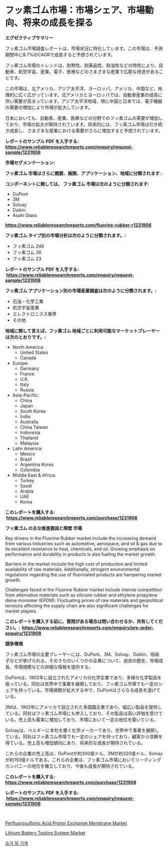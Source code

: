 <p><h1>フッ素ゴム市場：市場シェア、市場動向、将来の成長を探る</h1></p><p><strong>エグゼクティブサマリー</strong></p>
<p><p>フッ素ゴム市場調査レポートは、市場状況に特化しています。この市場は、予測期間中に8.7%のCAGRで成長すると予想されています。</p><p>フッ素ゴム市場のトレンドは、耐熱性、耐薬品性、耐油性などの特性により、自動車、航空宇宙、産業、電子、医療などのさまざまな産業で広範な用途があることです。</p><p>この市場は、北アメリカ、アジア太平洋、ヨーロッパ、アメリカ、中国など、地理的に広く広がっています。北アメリカとヨーロッパでは、自動車産業の成長に伴い需要が高まっています。アジア太平洋地域、特に中国と日本では、電子機器の需要の増加により市場が拡大しています。</p><p>日本においても、自動車、産業、医療などの分野でのフッ素ゴムの需要が増加しており、市場の拡大が期待されています。将来的には、フッ素ゴム市場は引き続き成長し、さまざまな産業における需要がさらに増加すると予想されています。</p></p>
<p><strong>レポートのサンプル PDF を入手する: <a href="https://www.reliableresearchreports.com/enquiry/request-sample/1231908">https://www.reliableresearchreports.com/enquiry/request-sample/1231908</a></strong></p>
<p><strong>市場セグメンテーション:</strong></p>
<p><strong> フッ素ゴム 市場はさらに概要、展開、アプリケーション、地域に分類されます :</strong></p>
<p><strong>コンポーネントに関しては、 フッ素ゴム 市場は次のように分類されます: &nbsp;</strong></p>
<p><ul><li>DuPont</li><li>3M</li><li>Solvay</li><li>Daikin</li><li>Asahi Glass</li></ul></p>
<p><strong><a href="https://www.reliableresearchreports.com/fluorine-rubber-r1231908">https://www.reliableresearchreports.com/fluorine-rubber-r1231908</a></strong></p>
<p><strong> フッ素ゴム タイプ別の市場分析は次のように分類されます。:</strong></p>
<p><ul><li>フッ素ゴム 246</li><li>フッ素ゴム 26</li><li>フッ素ゴム 23</li></ul></p>
<p><strong>レポートのサンプル PDF を入手する: &nbsp;<a href="https://www.reliableresearchreports.com/enquiry/request-sample/1231908">https://www.reliableresearchreports.com/enquiry/request-sample/1231908</a></strong></p>
<p><strong> フッ素ゴム アプリケーション別の市場産業調査は次のように分類されます。:</strong></p>
<p><ul><li>石油・化学工業</li><li>航空宇宙産業</li><li>エレクトロニクス業界</li><li>その他</li></ul></p>
<p><strong>地域に関して言えば、フッ素ゴム 地域ごとに利用可能なマーケットプレーヤーは次のとおりです。:</strong></p>
<p><ul>
    <li>
        North America:
        <ul>
            <li>United States</li>
            <li>Canada</li>
        </ul>
    </li>
    <li>
        Europe:
        <ul>
            <li>Germany</li>
            <li>France</li>
            <li>U.K.</li>
            <li>Italy</li>
            <li>Russia</li>
        </ul>
    </li>
    <li>
        Asia-Pacific:
        <ul>
            <li>China</li>
            <li>Japan</li>
            <li>South Korea</li>
            <li>India</li>
            <li>Australia</li>
            <li>China Taiwan</li>
            <li>Indonesia</li>
            <li>Thailand</li>
            <li>Malaysia</li>
        </ul>
    </li>
    <li>
        Latin America:
        <ul>
            <li>Mexico</li>
            <li>Brazil</li>
            <li>Argentina Korea</li>
            <li>Colombia</li>
        </ul>
    </li>
    <li>
        Middle East & Africa:
        <ul>
            <li>Turkey</li>
            <li>Saudi</li>
            <li>Arabia</li>
            <li>UAE</li>
            <li>Korea</li>
        </ul>
    </li>
    </ul></p>
<p><strong>このレポートを購入する: &nbsp;<a href="https://www.reliableresearchreports.com/purchase/1231908">https://www.reliableresearchreports.com/purchase/1231908</a></strong></p>
<p><strong>フッ素ゴム の主な推進要因と障壁 市場</strong></p>
<p><p>Key drivers in the Fluorine Rubber market include the increasing demand from various industries such as automotive, aerospace, and oil & gas due to its excellent resistance to heat, chemicals, and oil. Growing emphasis on performance and durability in products is also fueling the market growth.</p><p>Barriers in the market include the high cost of production and limited availability of raw materials. Additionally, stringent environmental regulations regarding the use of fluorinated products are hampering market growth.</p><p>Challenges faced in the Fluorine Rubber market include intense competition from alternative materials such as silicone rubber and ethylene propylene diene monomer (EPDM). Fluctuating prices of raw materials and geopolitical tensions affecting the supply chain are also significant challenges for market players.</p></p>
<p><strong>このレポートを購入する前に、質問がある場合は問い合わせるか、共有してください。:&nbsp; <a href="https://www.reliableresearchreports.com/enquiry/pre-order-enquiry/1231908">https://www.reliableresearchreports.com/enquiry/pre-order-enquiry/1231908</a></strong></p>
<p><strong>競争環境</strong></p>
<p><p>フッ素ゴム市場の主要プレーヤーには、DuPont、3M、Solvay、Daikin、旭硝子などが挙げられる。そのうちのいくつかの企業について、過去の歴史、市場成長、市場規模などの詳細な情報を提供する。</p><p>DuPontは、1802年に設立されたアメリカの化学企業であり、多様な化学製品を扱っている。同社は世界中で事業を展開しており、フッ素ゴム市場でも一定のシェアを持っている。市場規模が拡大する中で、DuPontはさらなる成長を遂げている。</p><p>3Mは、1902年にアメリカで設立された多国籍企業であり、幅広い製品を提供している。同社はフッ素ゴム市場にも参入しており、その製品は高い評価を受けている。売上高も着実に増加しており、市場において一定の地位を築いている。</p><p>Solvayは、ベルギーに本社を置く化学メーカーであり、世界中で事業を展開している。同社はフッ素ゴム市場でも一定のシェアを持っており、顧客から信頼を得ている。売上高も増加傾向にあり、将来的な成長が期待されている。</p><p>これらの企業の売上高は、DuPontが約300億ドル、3Mが約320億ドル、Solvayが約150億ドルである。これらの企業は、フッ素ゴム市場においてリーディングカンパニーの地位を確立しており、今後も成長が期待されている。</p></p>
<p><strong>このレポートを購入する: &nbsp; <a href="https://www.reliableresearchreports.com/purchase/1231908">https://www.reliableresearchreports.com/purchase/1231908</a></strong></p>
<p><strong>レポートのサンプル PDF を入手する: &nbsp;<a href="https://www.reliableresearchreports.com/enquiry/request-sample/1231908">https://www.reliableresearchreports.com/enquiry/request-sample/1231908</a></strong><strong></strong></p>
<p>&nbsp;</p>
<p><p><a href="https://www.linkedin.com/pulse/global-perfluorosulfonic-acid-proton-exchange-membrane-market-mfutf?trackingId=Zo8vnpwJZxSAglgb4%2FXWZA%3D%3D">Perfluorosulfonic Acid Proton Exchange Membrane Market</a></p><p><a href="https://www.linkedin.com/pulse/lithium-battery-testing-system-market-size-furnishes-valuable-9vyuf?trackingId=FRIjHEoioNgLtkC5s0WDUQ%3D%3D">Lithium Battery Testing System Market</a></p><p><a href="https://github.com/laholand/Market-Research-Report-List-3/blob/main/292746020355.md">슈가 밀 기계</a></p></p>